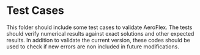 Test Cases
========

This folder should include some test cases to validate AeroFlex. The tests
should verify numerical results against exact solutions and other 
expected results. In addition to validate the current version, these codes should
be used to check if new errors are non included in future modifications.

